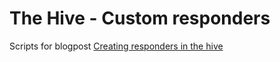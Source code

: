 # The Hive - Custom responders

Scripts for blogpost [Creating responders in the hive](https://blog.nviso.eu/2020/01/13/creating-responders-in-the-hive/)
